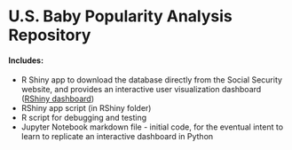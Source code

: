 # U.S. Baby Popularity Analysis Repository
#### Includes:
* R Shiny app to download the database directly from the Social Security website, and provides an interactive user visualization dashboard ([RShiny dashboard](https://drandrade.shinyapps.io/RShiny/))
* RShiny app script (in RShiny folder)
* R script for debugging and testing 
* Jupyter Notebook markdown file - initial code, for the eventual intent to learn to replicate an interactive dashboard in Python

